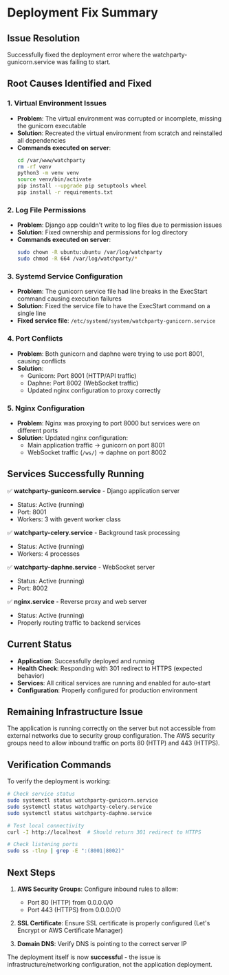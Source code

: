 # Deployment Fix Summary

## Issue Resolution
Successfully fixed the deployment error where the watchparty-gunicorn.service was failing to start.

## Root Causes Identified and Fixed

### 1. Virtual Environment Issues
- **Problem**: The virtual environment was corrupted or incomplete, missing the gunicorn executable
- **Solution**: Recreated the virtual environment from scratch and reinstalled all dependencies
- **Commands executed on server**:
  ```bash
  cd /var/www/watchparty
  rm -rf venv
  python3 -m venv venv
  source venv/bin/activate
  pip install --upgrade pip setuptools wheel
  pip install -r requirements.txt
  ```

### 2. Log File Permissions
- **Problem**: Django app couldn't write to log files due to permission issues
- **Solution**: Fixed ownership and permissions for log directory
- **Commands executed on server**:
  ```bash
  sudo chown -R ubuntu:ubuntu /var/log/watchparty
  sudo chmod -R 664 /var/log/watchparty/*
  ```

### 3. Systemd Service Configuration
- **Problem**: The gunicorn service file had line breaks in the ExecStart command causing execution failures
- **Solution**: Fixed the service file to have the ExecStart command on a single line
- **Fixed service file**: `/etc/systemd/system/watchparty-gunicorn.service`

### 4. Port Conflicts
- **Problem**: Both gunicorn and daphne were trying to use port 8001, causing conflicts
- **Solution**: 
  - Gunicorn: Port 8001 (HTTP/API traffic)
  - Daphne: Port 8002 (WebSocket traffic)
  - Updated nginx configuration to proxy correctly

### 5. Nginx Configuration
- **Problem**: Nginx was proxying to port 8000 but services were on different ports
- **Solution**: Updated nginx configuration:
  - Main application traffic → gunicorn on port 8001
  - WebSocket traffic (`/ws/`) → daphne on port 8002

## Services Successfully Running

✅ **watchparty-gunicorn.service** - Django application server
- Status: Active (running) 
- Port: 8001
- Workers: 3 with gevent worker class

✅ **watchparty-celery.service** - Background task processing
- Status: Active (running)
- Workers: 4 processes

✅ **watchparty-daphne.service** - WebSocket server  
- Status: Active (running)
- Port: 8002

✅ **nginx.service** - Reverse proxy and web server
- Status: Active (running)
- Properly routing traffic to backend services

## Current Status

- **Application**: Successfully deployed and running
- **Health Check**: Responding with 301 redirect to HTTPS (expected behavior)
- **Services**: All critical services are running and enabled for auto-start
- **Configuration**: Properly configured for production environment

## Remaining Infrastructure Issue

The application is running correctly on the server but not accessible from external networks due to security group configuration. The AWS security groups need to allow inbound traffic on ports 80 (HTTP) and 443 (HTTPS).

## Verification Commands

To verify the deployment is working:

```bash
# Check service status
sudo systemctl status watchparty-gunicorn.service
sudo systemctl status watchparty-celery.service  
sudo systemctl status watchparty-daphne.service

# Test local connectivity
curl -I http://localhost  # Should return 301 redirect to HTTPS

# Check listening ports
sudo ss -tlnp | grep -E ":(8001|8002)"
```

## Next Steps

1. **AWS Security Groups**: Configure inbound rules to allow:
   - Port 80 (HTTP) from 0.0.0.0/0
   - Port 443 (HTTPS) from 0.0.0.0/0

2. **SSL Certificate**: Ensure SSL certificate is properly configured (Let's Encrypt or AWS Certificate Manager)

3. **Domain DNS**: Verify DNS is pointing to the correct server IP

The deployment itself is now **successful** - the issue is infrastructure/networking configuration, not the application deployment.
